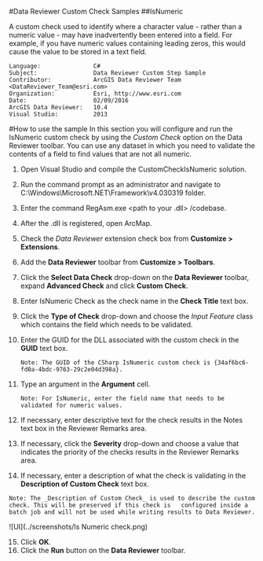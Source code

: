 #Data Reviewer Custom Check Samples
##IsNumeric

A custom check used to identify where a character value - rather than a numeric value - may have inadvertently been entered into a field. For example, if you have numeric values containing leading zeros, this would cause the value to be stored in a text field. 

```
Language:               C#
Subject:                Data Reviewer Custom Step Sample
Contributor:            ArcGIS Data Reviewer Team <DataReviewer_Team@esri.com>
Organization:           Esri, http://www.esri.com
Date:                   02/09/2016
ArcGIS Data Reviewer:   10.4
Visual Studio:          2013
```
#How to use the sample
In this section you will configure and run the IsNumeric custom check by using the _Custom Check_ option on the Data Reviewer toolbar. You can use any dataset in which you need to validate the contents of a field to find values that are not all numeric.

1. Open Visual Studio and compile the CustomCheckIsNumeric solution.
2. Run the command prompt as an administrator and navigate to C:\\Windows\Microsoft.NET\Framework\v4.030319 folder.
3. Enter the command RegAsm.exe <path to your .dll> /codebase.
4. After the .dll is registered, open ArcMap.
5. Check the _Data Reviewer_ extension check box from __Customize > Extensions__.
6. Add the __Data Reviewer__ toolbar from __Customize > Toolbars__.
7. Click the __Select Data Check__ drop-down on the __Data Reviewer__ toolbar, expand __Advanced Check__ and click __Custom Check__.
8. Enter IsNumeric Check as the check name in the __Check Title__ text box.
9. Click the __Type of Check__ drop-down and choose the _Input Feature_ class which contains the field which needs to be validated.
10. Enter the GUID for the DLL associated with the custom check in the __GUID__ text box.

    ```Note: The GUID of the CSharp IsNumeric custom check is {34af6bc6-fd0a-4bdc-9763-29c2e04d398a}.```

11. Type an argument in the __Argument__ cell. 

    ```Note: For IsNumeric, enter the field name that needs to be validated for numeric values.```
12. If necessary, enter descriptive text for the check results in the Notes text box in the Reviewer Remarks area.
13. If necessary, click the __Severity__ drop-down and choose a value that indicates the priority of the checks results in the Reviewer Remarks area.
14. If necessary, enter a description of what the check is validating in the __Description of Custom Check__ text box.

   ```Note: The _Description of Custom Check_ is used to describe the custom check. This will be preserved if this check is   configured inside a batch job and will not be used while writing results to Data Reviewer.```
   
   ![UI](../screenshots/Is Numeric check.png) 
   
15. Click __OK__.
16. Click the __Run__ button on the __Data Reviewer__ toolbar.
